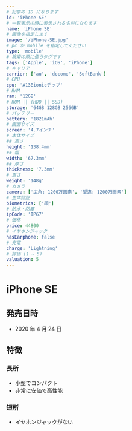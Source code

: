 ```yaml
---
# 記事の ID になります
id: 'iPhone-SE'
# 一覧表示の時に表示される名前になります
name: 'iPhone SE'
# 画像を指定します
image: '/iPhone-SE.jpg'
# pc か mobile を指定してください
type: 'mobile'
# 検索の際に使うタグです
tags: ['Apple', 'iOS', 'iPhone']
# キャリア
carrier: ['au', 'docomo', 'SoftBank']
# CPU
cpu: 'A13Bionicチップ'
# RAM
ram: '12GB'
# ROM || (HDD || SSD)
storage: '64GB 128GB 256GB'
# バッテリー
battery: '1821mAh'
# 画面サイズ
screen: '4.7インチ'
# 本体サイズ
## 高さ
height: '138.4mm'
## 幅
width: '67.3mm'
## 厚さ
thickness: '7.3mm'
# 重さ
weight: '148g'
# カメラ
camera: ['広角: 1200万画素', '望遠: 1200万画素']
# 生体認証
biometrics: ['顔']
# 防水・防塵
ipCode: 'IP67'
# 価格
price: 44800
# イヤホンジャック
hasEarphone: false
# 充電
charge: 'Lightning'
# 評価 (1 ~ 5)
valuation: 5
---
```


# iPhone SE

## 発売日時

- 2020 年 4 月 24 日

## 特徴

### 長所

- 小型でコンパクト
- 非常に安価で高性能

### 短所

- イヤホンジャックがない
